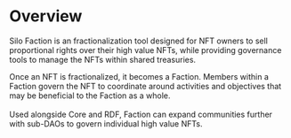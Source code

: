 # Overview

Silo Faction is an fractionalization tool designed for NFT owners to sell proportional rights over their high value NFTs, while providing governance tools to manage the NFTs within shared treasuries.

Once an NFT is fractionalized, it becomes a Faction. Members within a Faction govern the NFT to coordinate around activities and objectives that may be beneficial to the Faction as a whole.\
\
Used alongside Core and RDF, Faction can expand communities further with sub-DAOs to govern individual high value NFTs.
